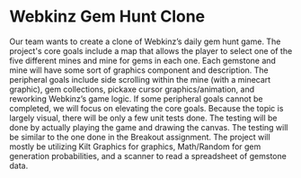 # Webkinz Gem Hunt Clone

Our team wants to create a clone of Webkinz’s daily gem hunt game. The project's core goals include a map that allows the player to select one of the five different mines and mine for gems in each one. Each gemstone and mine will have some sort of graphics component and description. The peripheral goals include side scrolling within the mine (with a minecart graphic), gem collections, pickaxe cursor graphics/animation, and reworking Webkinz’s game logic. If some peripheral goals cannot be completed, we will focus on elevating the core goals. Because the topic is largely visual, there will be only a few unit tests done. The testing will be done by actually playing the game and drawing the canvas. The testing will be similar to the one done in the Breakout assignment. The project will mostly be utilizing Kilt Graphics for graphics, Math/Random for gem generation probabilities, and a scanner to read a spreadsheet of gemstone data. 

